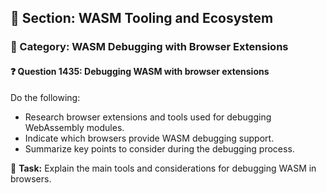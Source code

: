 ## 📘 Section: WASM Tooling and Ecosystem  
### 🔹 Category: WASM Debugging with Browser Extensions  
#### ❓ Question 1435: Debugging WASM with browser extensions

Do the following:

- Research browser extensions and tools used for debugging WebAssembly modules.
- Indicate which browsers provide WASM debugging support.
- Summarize key points to consider during the debugging process.

🔧 **Task:** Explain the main tools and considerations for debugging WASM in browsers.
